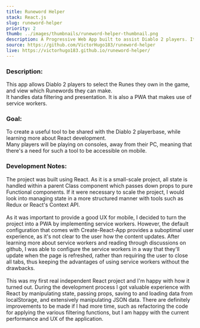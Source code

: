 ```yaml
---
title: Runeword Helper
stack: React.js
slug: runeword-helper
priority: 2
thumb: ../images/thumbnails/runeword-helper-thumbnail.png
description: A Progressive Web App built to assist Diablo 2 players. It shows what Runewords they can make with the Runes that they own.
source: https://github.com/VictorHugo183/runeword-helper
live: https://victorhugo183.github.io/runeword-helper/
---
```


### Description:

This app allows Diablo 2 players to select the Runes they own in the game, and view which Runewords they can make.<br>
It handles data filtering and presentation. It is also a PWA that makes use of service workers.

### Goal:

To create a useful tool to be shared with the Diablo 2 playerbase, while learning more about React development.<br>
Many players will be playing on consoles, away from their PC, meaning that there's a need for such a tool to be accessible on mobile.

### Development Notes:

The project was built using React. As it is a small-scale project, all state is handled within a parent Class component which passes down props to pure Functional components. If it were necessary to scale the project, I would look into managing state in a more structured manner with tools such as Redux or React's Context API.<br><br>
As it was important to provide a good UX for mobile, I decided to turn the project into a PWA by implementing service workers. However, the default configuration that comes with Create-React-App provides a suboptimal user experience, as it's not clear to the user how the content updates. After learning more about service workers and reading through discussions on github, I was able to configure the service workers in a way that they'll update when the page is refreshed, rather than requiring the user to close all tabs, thus keeping the advantages of using service workers without the drawbacks.
<br><br>
This was my first real independent React project and I'm happy with how it turned out. During the development process I got valuable experience with React by manipulating state, passing props, saving to and loading data from localStorage, and extensively manipulating JSON data. There are definitely improvements to be made if I had more time, such as refactoring the code for applying the various filtering functions, but I am happy with the current performance and UX of the application.

